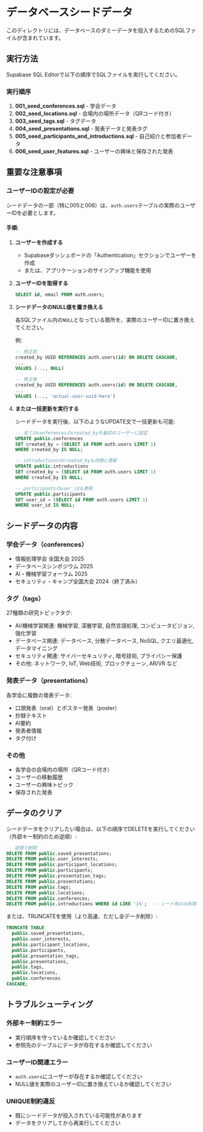 # データベースシードデータ

このディレクトリには、データベースのダミーデータを投入するためのSQLファイルが含まれています。

## 実行方法

Supabase SQL Editorで以下の順序でSQLファイルを実行してください。

### 実行順序

1. **001_seed_conferences.sql** - 学会データ
2. **002_seed_locations.sql** - 会場内の場所データ（QRコード付き）
3. **003_seed_tags.sql** - タグデータ
4. **004_seed_presentations.sql** - 発表データと発表タグ
5. **005_seed_participants_and_introductions.sql** - 自己紹介と参加者データ
6. **006_seed_user_features.sql** - ユーザーの興味と保存された発表

## 重要な注意事項

### ユーザーIDの設定が必要

シードデータの一部（特に005と006）は、`auth.users`テーブルの実際のユーザーIDを必要とします。

#### 手順:

1. **ユーザーを作成する**
   - Supabaseダッシュボードの「Authentication」セクションでユーザーを作成
   - または、アプリケーションのサインアップ機能を使用

2. **ユーザーIDを取得する**
   ```sql
   SELECT id, email FROM auth.users;
   ```

3. **シードデータのNULL値を置き換える**

   各SQLファイル内の`NULL`となっている箇所を、実際のユーザーIDに置き換えてください。

   例:
   ```sql
   -- 修正前
   created_by UUID REFERENCES auth.users(id) ON DELETE CASCADE,
   ...
   VALUES (..., NULL)

   -- 修正後
   created_by UUID REFERENCES auth.users(id) ON DELETE CASCADE,
   ...
   VALUES (..., 'actual-user-uuid-here')
   ```

4. **または一括更新を実行する**

   シードデータを実行後、以下のようなUPDATE文で一括更新も可能:
   ```sql
   -- 全てのconferencesのcreated_byを最初のユーザーに設定
   UPDATE public.conferences
   SET created_by = (SELECT id FROM auth.users LIMIT 1)
   WHERE created_by IS NULL;

   -- introductionsのcreated_byも同様に更新
   UPDATE public.introductions
   SET created_by = (SELECT id FROM auth.users LIMIT 1)
   WHERE created_by IS NULL;

   -- participantsのuser_idも更新
   UPDATE public.participants
   SET user_id = (SELECT id FROM auth.users LIMIT 1)
   WHERE user_id IS NULL;
   ```

## シードデータの内容

### 学会データ（conferences）
- 情報処理学会 全国大会 2025
- データベースシンポジウム 2025
- AI・機械学習フォーラム 2025
- セキュリティ・キャンプ全国大会 2024（終了済み）

### タグ（tags）
27種類の研究トピックタグ:
- AI/機械学習関連: 機械学習, 深層学習, 自然言語処理, コンピュータビジョン, 強化学習
- データベース関連: データベース, 分散データベース, NoSQL, クエリ最適化, データマイニング
- セキュリティ関連: サイバーセキュリティ, 暗号技術, プライバシー保護
- その他: ネットワーク, IoT, Web技術, ブロックチェーン, AR/VR など

### 発表データ（presentations）
各学会に複数の発表データ:
- 口頭発表（oral）とポスター発表（poster）
- 抄録テキスト
- AI要約
- 発表者情報
- タグ付け

### その他
- 各学会の会場内の場所（QRコード付き）
- ユーザーの移動履歴
- ユーザーの興味トピック
- 保存された発表

## データのクリア

シードデータをクリアしたい場合は、以下の順序でDELETEを実行してください（外部キー制約のため逆順）:

```sql
-- 逆順で削除
DELETE FROM public.saved_presentations;
DELETE FROM public.user_interests;
DELETE FROM public.participant_locations;
DELETE FROM public.participants;
DELETE FROM public.presentation_tags;
DELETE FROM public.presentations;
DELETE FROM public.tags;
DELETE FROM public.locations;
DELETE FROM public.conferences;
DELETE FROM public.introductions WHERE id LIKE 'i%';  -- シード用のみ削除
```

または、TRUNCATEを使用（より高速、ただし全データ削除）:

```sql
TRUNCATE TABLE
  public.saved_presentations,
  public.user_interests,
  public.participant_locations,
  public.participants,
  public.presentation_tags,
  public.presentations,
  public.tags,
  public.locations,
  public.conferences
CASCADE;
```

## トラブルシューティング

### 外部キー制約エラー
- 実行順序を守っているか確認してください
- 参照先のテーブルにデータが存在するか確認してください

### ユーザーID関連エラー
- `auth.users`にユーザーが存在するか確認してください
- NULL値を実際のユーザーIDに置き換えているか確認してください

### UNIQUE制約違反
- 既にシードデータが投入されている可能性があります
- データをクリアしてから再実行してください
